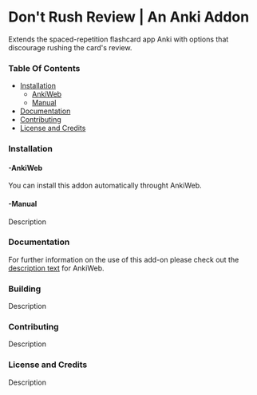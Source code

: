 # Don't Rush Review | An Anki Addon

Extends the spaced-repetition flashcard app Anki with options that discourage rushing the card's review.

### Table Of Contents

- [Installation](#installation)
  - [AnkiWeb](#-ankiweb)
  - [Manual](#-manual)
- [Documentation](#documentation)
- [Contributing](#contributing)
- [License and Credits](#license-and-credits)

### Installation

#### -AnkiWeb

You can install this addon automatically throught AnkiWeb.

#### -Manual

Description

### Documentation

For further information on the use of this add-on please check out the [description text](https://github.com/Levantino-Engineering/dont-rush-review/blob/main/docs/description.md) for AnkiWeb.

### Building

Description

### Contributing

Description

### License and Credits

Description
